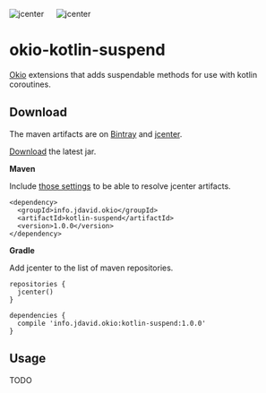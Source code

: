 ![jcenter](https://img.shields.io/badge/_jcenter_-_1.0.0-6688ff.png?style=flat) &#x2003; ![jcenter](https://img.shields.io/badge/_Tests_-_40/40-green.png?style=flat)
# okio-kotlin-suspend
[Okio](https://github.com/square/okio) extensions that adds suspendable methods for use with kotlin coroutines.

## Download ##

The maven artifacts are on [Bintray](https://bintray.com/programingjd/maven/info.jdavid.okio/view)
and [jcenter](https://bintray.com/search?query=info.jdavid.okio).

[Download](https://bintray.com/artifact/download/programingjd/maven/info/jdavid/okio/kotlin-suspend/1.0.0/kotlin-suspend-1.0.0.jar) the latest jar.

__Maven__

Include [those settings](https://bintray.com/repo/downloadMavenRepoSettingsFile/downloadSettings?repoPath=%2Fbintray%2Fjcenter)
 to be able to resolve jcenter artifacts.
```
<dependency>
  <groupId>info.jdavid.okio</groupId>
  <artifactId>kotlin-suspend</artifactId>
  <version>1.0.0</version>
</dependency>
```
__Gradle__

Add jcenter to the list of maven repositories.
```
repositories {
  jcenter()
}
```
```
dependencies {
  compile 'info.jdavid.okio:kotlin-suspend:1.0.0'
}
```

## Usage ##

TODO
